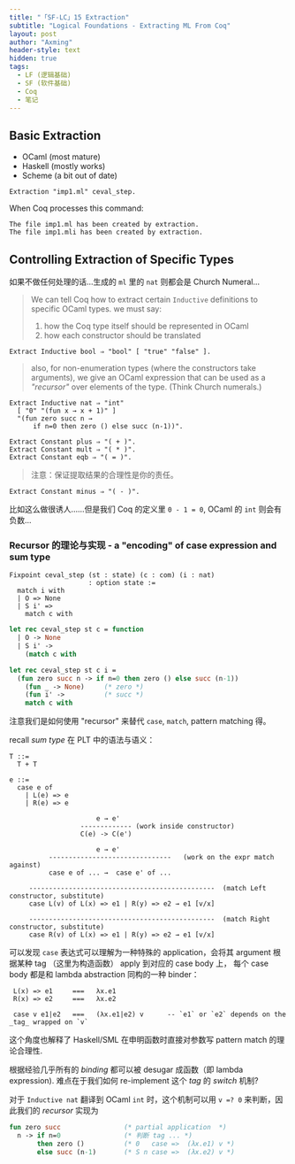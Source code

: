 ```yaml
---
title: "「SF-LC」15 Extraction"
subtitle: "Logical Foundations - Extracting ML From Coq"
layout: post
author: "Axming"
header-style: text
hidden: true
tags:
  - LF (逻辑基础)
  - SF (软件基础)
  - Coq
  - 笔记
---
```



Basic Extraction
----------------

- OCaml   (most mature)
- Haskell (mostly works)
- Scheme  (a bit out of date)

```coq
Extraction "imp1.ml" ceval_step.
```

When Coq processes this command:

```
The file imp1.ml has been created by extraction.
The file imp1.mli has been created by extraction.
```



Controlling Extraction of Specific Types
----------------------------------------

如果不做任何处理的话...生成的 `ml` 里的 `nat` 则都会是 Church Numeral...

> We can tell Coq how to extract certain `Inductive` definitions to specific OCaml types.
> we must say:
> 1. how the Coq type itself should be represented in OCaml
> 2. how each constructor should be translated

```coq
Extract Inductive bool ⇒ "bool" [ "true" "false" ].
```

> also, for non-enumeration types (where the constructors take arguments), 
> we give an OCaml expression that can be used as a _"recursor"_ over elements of the type. (Think Church numerals.)

```coq
Extract Inductive nat ⇒ "int"
  [ "0" "(fun x → x + 1)" ]
  "(fun zero succ n →
      if n=0 then zero () else succ (n-1))".
```

```coq
Extract Constant plus ⇒ "( + )".
Extract Constant mult ⇒ "( * )".
Extract Constant eqb ⇒ "( = )".
```

> 注意：保证提取结果的合理性是你的责任。

```coq
Extract Constant minus ⇒ "( - )".
```

比如这么做很诱人……但是我们 Coq 的定义里 `0 - 1 = 0`, OCaml 的 `int` 则会有负数...



### Recursor 的理论与实现 - a "encoding" of case expression and sum type

```coq
Fixpoint ceval_step (st : state) (c : com) (i : nat)
                    : option state :=
  match i with
  | O => None
  | S i' =>
    match c with
```
```ocaml
let rec ceval_step st c = function
  | O -> None
  | S i' ->
    (match c with
```
```ocaml
let rec ceval_step st c i =
  (fun zero succ n -> if n=0 then zero () else succ (n-1))
    (fun _ -> None)     (* zero *)
    (fun i' ->          (* succ *)
    match c with
```

注意我们是如何使用 "recursor" 来替代 `case`, `match`, pattern matching 得。

recall _sum type_ 在 PLT 中的语法与语义：

```coq
T ::= 
  T + T

e ::=
  case e of
    | L(e) => e
    | R(e) => e

```
```
                      e → e' 
                  ------------- (work inside constructor)
                  C(e) -> C(e')

                      e → e' 
          -------------------------------   (work on the expr match against)
          case e of ... →  case e' of ...

     -----------------------------------------------  (match Left constructor, substitute)
     case L(v) of L(x) => e1 | R(y) => e2 → e1 [v/x]

     -----------------------------------------------  (match Right constructor, substitute)
     case R(v) of L(x) => e1 | R(y) => e2 → e1 [v/x]
```

可以发现 `case` 表达式可以理解为一种特殊的 application，会将其 argument 根据某种 tag （这里为构造函数） apply 到对应的 case body 上，
每个 case body 都是和 lambda abstraction 同构的一种 binder：

     L(x) => e1     ===   λx.e1
     R(x) => e2     ===   λx.e2 

     case v e1|e2   ===   (λx.e1|e2) v      -- `e1` or `e2` depends on the _tag_ wrapped on `v`
   
这个角度也解释了 Haskell/SML 在申明函数时直接对参数写 pattern match 的理论合理性.

根据经验几乎所有的 _binding_ 都可以被 desugar 成函数（即 lambda expression).
难点在于我们如何 re-implement 这个 _tag_ 的 _switch_ 机制?

对于 `Inductive nat` 翻译到 OCaml `int` 时，这个机制可以用 `v =? 0` 来判断，因此我们的 _recursor_ 实现为

```ocaml
fun zero succ                (* partial application  *)
  n -> if n=0                (* 判断 tag ... *)
       then zero ()          (* 0   case =>  (λx.e1) v *)
       else succ (n-1)       (* S n case =>  (λx.e2) v *)
```






